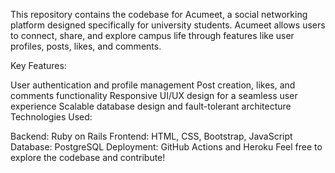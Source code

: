 This repository contains the codebase for Acumeet, a social networking platform designed specifically for university students. Acumeet allows users to connect, share, and explore campus life through features like user profiles, posts, likes, and comments.

Key Features:

User authentication and profile management
Post creation, likes, and comments functionality
Responsive UI/UX design for a seamless user experience
Scalable database design and fault-tolerant architecture
Technologies Used:

Backend: Ruby on Rails
Frontend: HTML, CSS, Bootstrap, JavaScript
Database: PostgreSQL
Deployment: GitHub Actions and Heroku
Feel free to explore the codebase and contribute!


